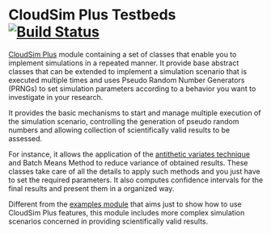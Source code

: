 # CloudSim Plus Testbeds [![Build Status](https://github.com/cloudsimplus/cloudsimplus-testbeds/actions/workflows/maven.yml/badge.svg)](https://github.com/cloudsimplus/cloudsimplus-testbeds/actions/workflows/maven.yml)

[CloudSim Plus](https://github.com/cloudsimplus) module containing a set of classes that enable you to implement simulations in a repeated manner.
It provide base abstract classes that can be extended to implement a simulation scenario
that is executed multiple times and uses Pseudo Random Number Generators (PRNGs) to
set simulation parameters according to a behavior you want to investigate in your research.

It provides the basic mechanisms to start and manage multiple execution of the 
simulation scenario, controlling the generation of pseudo random numbers
and allowing collection of scientifically valid results to be assessed.

For instance, it allows the application of the [antithetic variates technique](https://en.wikipedia.org/wiki/Antithetic_variates)
and Batch Means Method to reduce variance of obtained results. These classes take care of all the details 
to apply such methods and you just have to set the required parameters.
It also computes confidence intervals for the final results and present
them in a organized way.

Different from the [examples module](https://github.com/cloudsimplus-examples) that aims just to show how to use CloudSim Plus features, this module includes more complex simulation scenarios concerned in providing scientifically valid results.